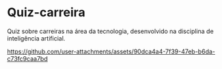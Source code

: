 # Quiz-carreira
Quiz sobre carreiras na área da tecnologia, desenvolvido na disciplina de inteligência artificial. 








https://github.com/user-attachments/assets/90dca4a4-7f39-47eb-b6da-c73fc9caa7bd

